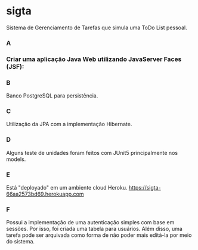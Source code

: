 # sigta
Sistema de Gerenciamento de Tarefas que simula uma ToDo List pessoal.

### A
### Criar uma aplicação Java Web utilizando JavaServer Faces (JSF):

### B
Banco PostgreSQL para persistência.

### C
Utilização da JPA com a implementação Hibernate.

### D
Alguns teste de unidades foram feitos com JUnit5 principalmente nos models.

### E
Está "deployado" em um ambiente cloud Heroku. 
https://sigta-66aa2573bd69.herokuapp.com

### F
Possui a implementação de uma autenticação simples com base em sessões. Por isso, foi criada uma tabela
para usuários. Além disso, uma tarefa pode ser arquivada como forma de não poder mais editá-la por meio do sistema.
